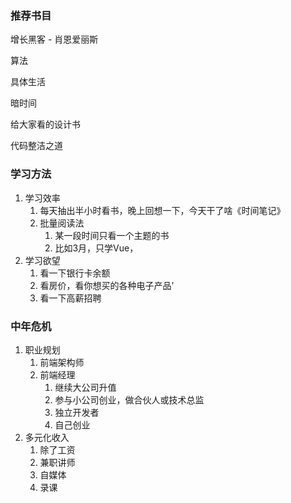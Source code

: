 ### 推荐书目

增长黑客 - 肖恩爱丽斯

算法

具体生活

暗时间

给大家看的设计书

代码整洁之道



### 学习方法

1. 学习效率
   1. 每天抽出半小时看书，晚上回想一下，今天干了啥《时间笔记》
   2. 批量阅读法
      1. 某一段时间只看一个主题的书
      2. 比如3月，只学Vue，
2. 学习欲望
   1. 看一下银行卡余额
   2. 看房价，看你想买的各种电子产品’
   3. 看一下高薪招聘

### 中年危机

1. 职业规划
   1. 前端架构师
   2. 前端经理
      1. 继续大公司升值
      2. 参与小公司创业，做合伙人或技术总监
      3. 独立开发者
      4. 自己创业
2. 多元化收入
   1. 除了工资
   2. 兼职讲师
   3. 自媒体
   4. 录课